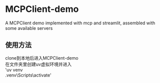 # MCPClient-demo
A MCPClient demo implemented with mcp and streamlit, assembled with some available servers

## 使用方法
clone到本地后进入MCPClient-demo  
在文件夹里创建uv虚拟环境并进入  
'uv venv  
.venv\Scripts\activate'  

